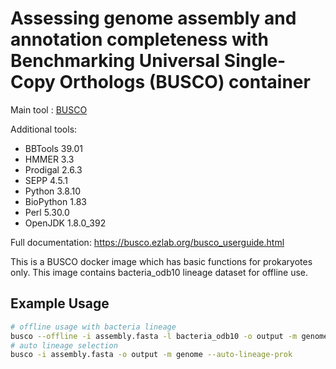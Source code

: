 # Assessing genome assembly and annotation completeness with Benchmarking Universal Single-Copy Orthologs (BUSCO) container

Main tool : [BUSCO](https://gitlab.com/ezlab/busco/)

Additional tools:
- BBTools 39.01
- HMMER 3.3
- Prodigal 2.6.3
- SEPP 4.5.1
- Python 3.8.10
- BioPython 1.83
- Perl 5.30.0
- OpenJDK 1.8.0_392

Full documentation: https://busco.ezlab.org/busco_userguide.html

This is a BUSCO docker image which has basic functions for prokaryotes only. This image contains bacteria_odb10 lineage dataset for offline use.
## Example Usage
```bash
# offline usage with bacteria lineage
busco --offline -i assembly.fasta -l bacteria_odb10 -o output -m genome
# auto lineage selection
busco -i assembly.fasta -o output -m genome --auto-lineage-prok
```
